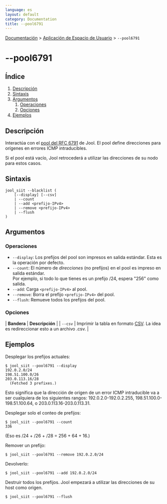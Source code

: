 ```yaml
---
language: es
layout: default
category: Documentation
title: --pool6791
---
```


[Documentación](documentation.html) > [Aplicación de Espacio de Usuario](documentation.html#aplicacin-de-espacio-de-usuario) > `--pool6791`

# \--pool6791

## Índice

1. [Descripción](#descripcin)
2. [Sintaxis](#sintaxis)
3. [Argumentos](#argumentos)
   1. [Operaciones](#operaciones)
   2. [Opciones](#opciones)
4. [Ejemplos](#ejemplos)

## Descripción

Interactúa con el [pool del RFC 6791](rfc6791.html) de Jool. El pool define direcciones para orígenes en errores ICMP intraducibles.

Si el pool está vacío, Jool retrocederá a utilizar las direcciones de su nodo para estos casos.


## Sintaxis

	jool_siit --blacklist (
		[--display] [--csv]
		| --count
		| --add <prefijo-IPv4>
		| --remove <prefijo-IPv4>
		| --flush
	)

## Argumentos

### Operaciones

- `--display`: Los prefijos del pool son impresos en salida estándar. Esta es la operación por defecto.
- `--count`: El número de _direcciones_ (no prefijos) en el pool es impreso en salida estándar.  
Por ejemplo, si todo lo que tienes es un prefijo /24, espera "256" como salida.
- `--add`: Carga `<prefijo-IPv4>` al pool.
- `--remove`: Borra el prefijo `<prefijo-IPv4>` del pool.
- `--flush`: Remueve todos los prefijos del pool.

### Opciones

| **Bandera** | **Descripción** |
| `--csv` | Imprimir la tabla en formato [CSV](https://es.wikipedia.org/wiki/CSV). La idea es redireccionar esto a un archivo .csv. |

## Ejemplos

Desplegar los prefijos actuales:

	$ jool_siit --pool6791 --display
	192.0.2.0/24
	198.51.100.0/26
	203.0.113.16/28
	  (Fetched 3 prefixes.)

Esto significa que la dirección de origen de un error ICMP intraducible va a ser cualquiera de los siguientes rangos: 192.0.2.0-192.0.2.255, 198.51.100.0-198.51.100.64, o 203.0.113.16-203.0.113.31.

Desplegar solo el conteo de prefijos:

	$ jool_siit --pool6791 --count
	336

(Eso es /24 + /26 + /28 = 256 + 64 + 16.)

Remover un prefijo:

	$ jool_siit --pool6791 --remove 192.0.2.0/24

Devolverlo:

	$ jool_siit --pool6791 --add 192.0.2.0/24

Destruir todos los prefijos. Jool empezará a utilizar las direcciones de su host como origen.

	$ jool_siit --pool6791 --flush

